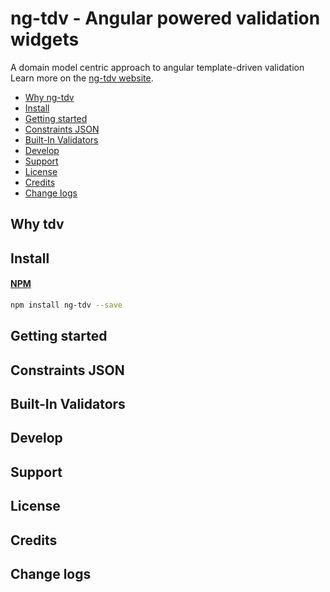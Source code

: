 # ng-tdv - Angular powered validation widgets
A domain model centric approach to angular template-driven validation Learn more on the [ng-tdv website](https://github.com/mdshohelrana/ng-tdv).

- [Why ng-tdv](#why-tdv)
- [Install](#install)
- [Getting started](#getting-started)
- [Constraints JSON](#constraints-json)
- [Built-In Validators](#built-in-validators)
- [Develop](#develop)
- [Support](#support)
- [License](#license)
- [Credits](#credits)
- [Change logs](#change-logs)

## Why tdv
## Install
#### [NPM](https://www.npmjs.com/package/ng-tdv)
```bash
npm install ng-tdv --save
```

## Getting started
## Constraints JSON
## Built-In Validators
## Develop
## Support
## License
## Credits
## Change logs
